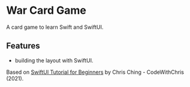 # War Card Game

A card game to learn Swift and SwiftUI.

<!---<p align="center">
    <img src="screenshot.png" style="width:528px;max-width:100%;">
</p> -->

## Features

- building the layout with SwiftUI.

Based on [SwiftUI Tutorial for Beginners](https://www.youtube.com/watch?v=F2ojC6TNwws) by Chris Ching - CodeWithChris (2021).

